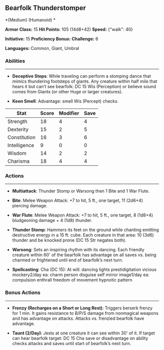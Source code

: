 ## Bearfolk Thunderstomper
*(Medium) (Humanoid) *

**Armor Class:** 15
**Hit Points:** 105 (14d8+42)
**Speed:** {"walk": 40}

**Initiative:** 15
**Proficiency Bonus:**
**Challenge:** 6

**Languages:** Common, Giant, Umbral

### Abilities
 --- 
- **Deceptive Steps**: While traveling can perform a stomping dance that mimics thundering footsteps of giants. Any creature within half mile that hears it but can’t see bearfolk: DC 15 Wis (Perception) or believe sound comes from Giants (or other Huge or larger creatures).

- **Keen Smell**: Advantage: smell Wis (Percept) checks.



| Stat | Score | Modifier | Save |
| ---- | ---- | ---- | ---- |
| Strength | 18 | 4 | 4 |
| Dexterity | 15 | 2 | 5 |
| Constitution | 16 | 3 | 6 |
| Intelligence | 9 | 0 | 0 |
| Wisdom | 14 | 2 | 2 |
| Charisma | 18 | 4 | 4 |

### Actions
 --- 
- **Multiattack**: Thunder Stomp or Warsong then 1 Bite and 1 War Flute.

- **Bite**: Melee Weapon Attack: +7 to hit, 5 ft., one target, 11 (2d6+4) piercing damage.

- **War Flute**: Melee Weapon Attack: +7 to hit, 5 ft., one target, 8 (1d8+4) bludgeoning damage + 4 (1d8) thunder.

- **Thunder Stomp**: Hammers its feet on the ground while chanting emitting destructive energy in a 15 ft. cube. Each creature in that area: 10 (3d6) thunder and be knocked prone (DC 15 Str negates both).

- **Warsong**: Sets an inspiring rhythm with its dancing. Each friendly creature within 60' of the bearfolk has advantage on all saves vs. being charmed or frightened until end of bearfolk’s next turn.

- **Spellcasting**: Cha (DC 15): At will: dancing lights prestidigitation vicious mockery2/day ea: charm person disguise self mirror image1/day ea: compulsion enthrall freedom of movement hypnotic pattern

### Bonus Actions
 --- 
- **Frenzy (Recharges on a Short or Long Rest)**: Triggers berserk frenzy for 1 min. It gains resistance to B/P/S damage from nonmagical weapons and has advantage on attacks. Attacks vs. frenzied bearfolk have advantage.

- **Taunt (2/Day)**: Jests at one creature it can see within 30' of it. If target can hear bearfolk target: DC 15 Cha save or disadvantage on ability checks attacks and saves until start of bearfolk’s next turn.

